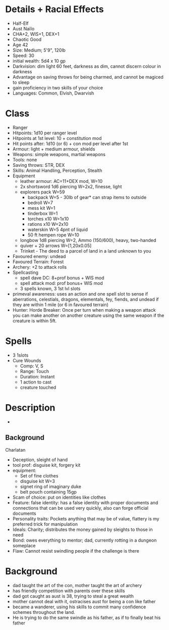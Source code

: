 # Details + Racial Effects
- Half-Elf
- Aust Naïlo
- CHA+2,  WIS+1,  DEX+1
- Chaotic Good
- Age 42
- Size: Medium; 5'9", 120lb
- Speed: 30
- initial wealth: 5d4 x 10 gp
- Darkvision: dim light 60 feet, darkness as dim, cannot discern colour in darkness
- Advantage on saving throws for being charmed, and cannot be magiced to sleep
- gain proficiency in two skills of your choice
- Languages: Common, Elvish, Dwarvish

# Class 
- Ranger
- Hitpoints: 1d10 per ranger level
- Hitpoints at 1st level: 10 + constitution mod
- Hit points after: 1d10 (or 6) + con mod per level after 1st
- Armour: light + medium armour, shields
- Weapons: simple weapons, martial weapons
- Tools: none
- Saving throws: STR, DEX
- Skills: Animal Handling, Perception, Stealth
- Equipment 
	- leather armour: AC=11+DEX mod, W=10
	- 2x shortsword 1d6 piercing W=2x2, finesse, light
	- explorers pack W=59
		- backpack W=5 - 30lb of gear* can strap items to outside
		- bedroll W=7
		- mess kit W=1
		- tinderbox W=1
		- torches x10 W=1x10
		- rations x10 W=2x10
		- waterskin W=5 4pnt of liquid
		- 50 ft hempen rope W=10
	- longbow 1d8 piercing W=2, Ammo (150/600), heavy, two-handed
	- quiver + 20 arrows W=[1,20x0.05]
	- Trinket - The deed to a parcel of land in a land unknown to you
- Favoured enemy: undead
- Favoured Terrain: Forest
- Archery: +2 to attack rolls
- Spellcasting
	- spell dave DC: 8+prof bonus + WIS mod
	- spell attack mod: prof bonus+ WIS mod
	- 3 spells known, 3 1st lvl slots
- primeval awareness: uses an action and one spell slot to sense if aberrations, celestials, dragons, elementals, fey, fiends, and undead if they are within 1 mile (or 6 in favoured terrain)
- Hunter: Horde Breaker: Once per turn when making a weapon attack you can make another on another creature using the same weapon if the creature is within 5ft. 

# Spells
- 3 1slots
- Cure Wounds
	- Comp: V, S
	- Range: Touch
	- Duration: Instant
	- 1 action to cast
	- creature touched 
# Description
- 
## Background
Charlatan
- Deception, sleight of hand
- tool prof: disguise kit, forgery kit
- equipment:
	- Set of fine clothes
	- disguise kit W=3
	- signet ring of imaginary duke
	- belt pouch containing 15gp
- Scam of choice: put on identities like clothes
- Feature: false identity: has a false identity with proper documents and connections that can be used very quickly, also can forge official documents
- Personality traits: Pockets anything that may be of value, flattery is my preferred trick for manipulation
- Ideals: Charity; distributes the money gained by sleights to those in need
- Bond: owes everything to mentor; dad, currently rotting in a dungeon someplace
- Flaw: Cannot resist swindling people if the challenge is there
# Background
- dad taught the art of the con, mother taught the art of archery
- has friendly competition with parents over these skills
- dad got caught as aust is 38, trying to steal a great wealth
- mother cannot deal with it, ostracises aust for being a con like father
- became a wanderer, using his skills to commit many confidence schemes throughout the land.
- He is trying to do the same swindle as his father, as if to finally beat his father